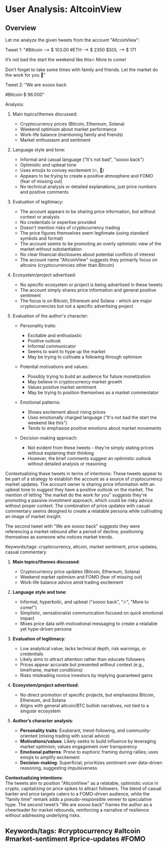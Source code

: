 # User Analysis: AltcoinView

## Overview

<think>
Let me analyze the given tweets from the account "AltcoinView":

Tweet 1:
"#Bitcoin —> $ 103.00
#ETH —> $ 2350
$SOL —> $ 171 

It’s not bad the start the weekend like this🔥 More to come! 

Don’t forget to take some times with family and friends. Let the market do the work for you 🫡"

Tweet 2:
"We are soooo back

#Bitcoin $ 96.000"

Analysis:

1. Main topics/themes discussed:
   - Cryptocurrency prices (Bitcoin, Ethereum, Solana)
   - Weekend optimism about market performance
   - Work-life balance (mentioning family and friends)
   - Market enthusiasm and sentiment

2. Language style and tone:
   - Informal and casual language ("It's not bad", "soooo back")
   - Optimistic and upbeat tone
   - Uses emojis to convey excitement (🔥, 🫡)
   - Appears to be trying to create a positive atmosphere and FOMO (fear of missing out)
   - No technical analysis or detailed explanations, just price numbers and positive comments

3. Evaluation of legitimacy:
   - The account appears to be sharing price information, but without context or analysis
   - No credentials or expertise provided
   - Doesn't mention risks of cryptocurrency trading
   - The price figures themselves seem legitimate (using standard symbols and format)
   - The account seems to be promoting an overly optimistic view of the market without substantiation
   - No clear financial disclosures about potential conflicts of interest
   - The account name "AltcoinView" suggests they primarily focus on altcoins (cryptocurrencies other than Bitcoin)

4. Ecosystem/project advertised:
   - No specific ecosystem or project is being advertised in these tweets
   - The account simply shares price information and general positive sentiment
   - The focus is on Bitcoin, Ethereum and Solana - which are major cryptocurrencies but not a specific advertising project

5. Evaluation of the author's character:

   - Personality traits:
     * Excitable and enthusiastic
     * Positive outlook
     * Informal communicator
     * Seems to want to hype up the market
     * May be trying to cultivate a following through optimism

   - Potential motivations and values:
     * Possibly trying to build an audience for future monetization
     * May believe in cryptocurrency market growth
     * Values positive market sentiment
     * May be trying to position themselves as a market commentator

   - Emotional patterns:
     * Shows excitement about rising prices
     * Uses emotionally charged language ("It's not bad the start the weekend like this")
     * Tends to emphasize positive emotions about market movements

   - Decision-making approach:
     * Not evident from these tweets - they're simply stating prices without explaining their thinking
     * However, the brief comments suggest an optimistic outlook without detailed analysis or reasoning

Contextualizing these tweets in terms of intentions:
These tweets appear to be part of a strategy to establish the account as a source of cryptocurrency market updates. The account owner is sharing price information with an upbeat tone to suggest they have a positive outlook on the market. The mention of letting "the market do the work for you" suggests they're promoting a passive investment approach, which could be risky advice without proper context. The combination of price updates with casual commentary seems designed to create a relatable persona while cultivating an image of market insight.

The second tweet with "We are soooo back" suggests they were referencing a market rebound after a period of decline, positioning themselves as someone who notices market trends.

Keywords/tags: cryptocurrency, altcoin, market sentiment, price updates, casual commentary
</think>

1. **Main topics/themes discussed**:  
   - Cryptocurrency price updates (Bitcoin, Ethereum, Solana)  
   - Weekend market optimism and FOMO (fear of missing out)  
   - Work-life balance advice amid trading excitement  

2. **Language style and tone**:  
   - Informal, hyperbolic, and upbeat ("soooo back", "🔥", "More to come!")  
   - Simplistic, sensationalist communication focused on quick emotional impact  
   - Mixes price data with motivational messaging to create a relatable yet hype-driven persona  

3. **Evaluation of legitimacy**:  
   - Low analytical value; lacks technical depth, risk warnings, or credentials  
   - Likely aims to attract attention rather than educate followers  
   - Prices appear accurate but presented without context (e.g., timeframe, market conditions)  
   - Risks misleading novice investors by implying guaranteed gains  

4. **Ecosystem/project advertised**:  
   - No direct promotion of specific projects, but emphasizes Bitcoin, Ethereum, and Solana  
   - Aligns with general altcoin/BTC bullish narratives, not tied to a singular ecosystem  

5. **Author’s character analysis**:  
   - **Personality traits**: Exuberant, trend-following, and community-oriented (mixing trading with social advice)  
   - **Motivations/values**: Likely seeks to build influence by leveraging market optimism; values engagement over transparency  
   - **Emotional patterns**: Prone to euphoric framing during rallies; uses emojis to amplify excitement  
   - **Decision-making**: Superficial; prioritizes sentiment over data-driven reasoning, suggesting impulsiveness  

**Contextualizing intentions**:  
The tweets aim to position "AltcoinView" as a relatable, optimistic voice in crypto, capitalizing on price spikes to attract followers. The blend of casual banter and price targets caters to a FOMO-driven audience, while the "family time" remark adds a pseudo-responsible veneer to speculative hype. The second tweet’s "We are soooo back" frames the author as a cheerleader for market rebounds, reinforcing a narrative of resilience without addressing underlying risks.  

**Keywords/tags**: #cryptocurrency #altcoin #market-sentiment #price-updates #FOMO
---
